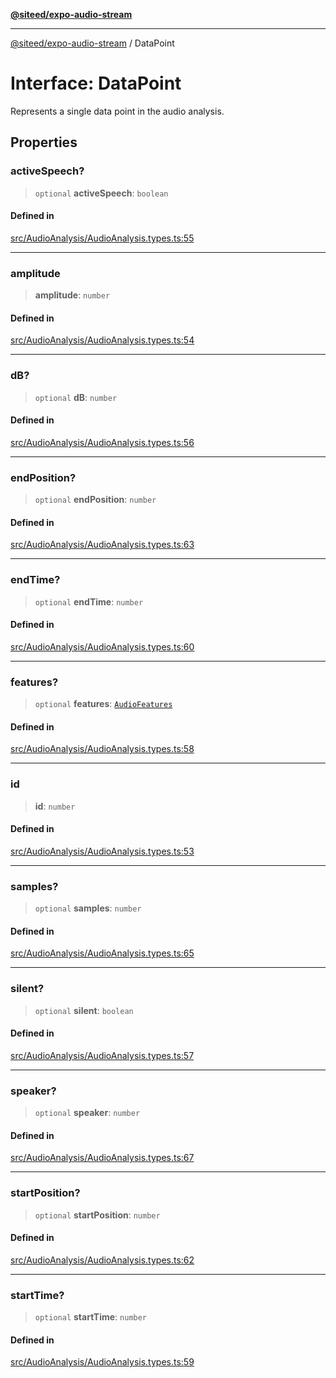 [**@siteed/expo-audio-stream**](../README.md)

***

[@siteed/expo-audio-stream](../README.md) / DataPoint

# Interface: DataPoint

Represents a single data point in the audio analysis.

## Properties

### activeSpeech?

> `optional` **activeSpeech**: `boolean`

#### Defined in

[src/AudioAnalysis/AudioAnalysis.types.ts:55](https://github.com/deeeed/expo-audio-stream/blob/f7588a63aac89ce144d460194b73ce4440e19520/packages/expo-audio-stream/src/AudioAnalysis/AudioAnalysis.types.ts#L55)

***

### amplitude

> **amplitude**: `number`

#### Defined in

[src/AudioAnalysis/AudioAnalysis.types.ts:54](https://github.com/deeeed/expo-audio-stream/blob/f7588a63aac89ce144d460194b73ce4440e19520/packages/expo-audio-stream/src/AudioAnalysis/AudioAnalysis.types.ts#L54)

***

### dB?

> `optional` **dB**: `number`

#### Defined in

[src/AudioAnalysis/AudioAnalysis.types.ts:56](https://github.com/deeeed/expo-audio-stream/blob/f7588a63aac89ce144d460194b73ce4440e19520/packages/expo-audio-stream/src/AudioAnalysis/AudioAnalysis.types.ts#L56)

***

### endPosition?

> `optional` **endPosition**: `number`

#### Defined in

[src/AudioAnalysis/AudioAnalysis.types.ts:63](https://github.com/deeeed/expo-audio-stream/blob/f7588a63aac89ce144d460194b73ce4440e19520/packages/expo-audio-stream/src/AudioAnalysis/AudioAnalysis.types.ts#L63)

***

### endTime?

> `optional` **endTime**: `number`

#### Defined in

[src/AudioAnalysis/AudioAnalysis.types.ts:60](https://github.com/deeeed/expo-audio-stream/blob/f7588a63aac89ce144d460194b73ce4440e19520/packages/expo-audio-stream/src/AudioAnalysis/AudioAnalysis.types.ts#L60)

***

### features?

> `optional` **features**: [`AudioFeatures`](AudioFeatures.md)

#### Defined in

[src/AudioAnalysis/AudioAnalysis.types.ts:58](https://github.com/deeeed/expo-audio-stream/blob/f7588a63aac89ce144d460194b73ce4440e19520/packages/expo-audio-stream/src/AudioAnalysis/AudioAnalysis.types.ts#L58)

***

### id

> **id**: `number`

#### Defined in

[src/AudioAnalysis/AudioAnalysis.types.ts:53](https://github.com/deeeed/expo-audio-stream/blob/f7588a63aac89ce144d460194b73ce4440e19520/packages/expo-audio-stream/src/AudioAnalysis/AudioAnalysis.types.ts#L53)

***

### samples?

> `optional` **samples**: `number`

#### Defined in

[src/AudioAnalysis/AudioAnalysis.types.ts:65](https://github.com/deeeed/expo-audio-stream/blob/f7588a63aac89ce144d460194b73ce4440e19520/packages/expo-audio-stream/src/AudioAnalysis/AudioAnalysis.types.ts#L65)

***

### silent?

> `optional` **silent**: `boolean`

#### Defined in

[src/AudioAnalysis/AudioAnalysis.types.ts:57](https://github.com/deeeed/expo-audio-stream/blob/f7588a63aac89ce144d460194b73ce4440e19520/packages/expo-audio-stream/src/AudioAnalysis/AudioAnalysis.types.ts#L57)

***

### speaker?

> `optional` **speaker**: `number`

#### Defined in

[src/AudioAnalysis/AudioAnalysis.types.ts:67](https://github.com/deeeed/expo-audio-stream/blob/f7588a63aac89ce144d460194b73ce4440e19520/packages/expo-audio-stream/src/AudioAnalysis/AudioAnalysis.types.ts#L67)

***

### startPosition?

> `optional` **startPosition**: `number`

#### Defined in

[src/AudioAnalysis/AudioAnalysis.types.ts:62](https://github.com/deeeed/expo-audio-stream/blob/f7588a63aac89ce144d460194b73ce4440e19520/packages/expo-audio-stream/src/AudioAnalysis/AudioAnalysis.types.ts#L62)

***

### startTime?

> `optional` **startTime**: `number`

#### Defined in

[src/AudioAnalysis/AudioAnalysis.types.ts:59](https://github.com/deeeed/expo-audio-stream/blob/f7588a63aac89ce144d460194b73ce4440e19520/packages/expo-audio-stream/src/AudioAnalysis/AudioAnalysis.types.ts#L59)
